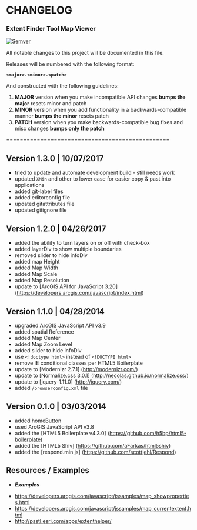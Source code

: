 # CHANGELOG  #
### Extent Finder Tool Map Viewer ###

[![Semver](http://img.shields.io/SemVer/2.0.0.png)](http://semver.org/spec/v2.0.0.html)

All notable changes to this project will be documented in this file.

Releases will be numbered with the following format:

**`<major>.<minor>.<patch>`**

And constructed with the following guidelines:

1. **MAJOR** version when you make incompatible API changes **bumps the major** resets minor and patch
2. **MINOR** version when you add functionality in a backwards-compatible manner **bumps the minor** resets patch
3. **PATCH** version when you make backwards-compatible bug fixes and misc changes **bumps only the patch**

================================================

## Version 1.3.0 | 10/07/2017

* tried to update and automate development build - still needs work
* updated `XMin` and other to lower case for easier copy & past into applications
* added git-label files
* added editorconfig file
* updated gitattributes file
* updated gitignore file

## Version 1.2.0 | 04/26/2017

* added the ability to turn layers on or off with check-box
* added layerDiv to show multiple boundaries
* removed slider to hide infoDiv
* added map Height
* added Map Width
* added Map Scale
* added Map Resolution
* update to [ArcGIS API for JavaScript 3.20] (https://developers.arcgis.com/javascript/index.html)

## Version 1.1.0 | 04/28/2014

* upgraded ArcGIS JavaScript API v3.9
* added spatial Reference
* added Map Center
* added Map Zoom Level
* added slider to hide infoDiv
* use `<!doctype html>` instead of `<!DOCTYPE html>`
* remove IE conditional classes per HTML5 Boilerplate
* update to [Modernizr 2.7.1] (http://modernizr.com/)
* update to [Normalize.css 3.0.1] (http://necolas.github.io/normalize.css/)
* update to [jquery-1.11.0] (http://jquery.com/)
* added `/browserconfig.xml` file

## Version 0.1.0 | 03/03/2014

* added homeButton
* used ArcGIS JavaScript API v3.8
* added the [HTML5 Boilerplate v4.3.0] (https://github.com/h5bp/html5-boilerplate)
* added the [HTML5 Shiv] (https://github.com/aFarkas/html5shiv)
* added the [respond.min.js] (https://github.com/scottjehl/Respond)

## Resources / Examples

- ***Examples***

* https://developers.arcgis.com/javascript/jssamples/map_showproperties.html
* https://developers.arcgis.com/javascript/jssamples/map_currentextent.html
* http://psstl.esri.com/apps/extenthelper/
